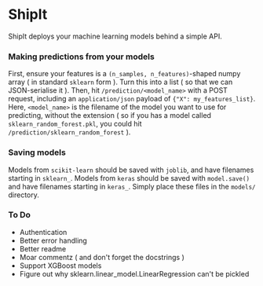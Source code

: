 # ShipIt

ShipIt deploys your machine learning models behind a simple API.

### Making predictions from your models

First, ensure your features is a `(n_samples, n_features)`-shaped numpy array ( in standard `sklearn` form ). Turn this into a list ( so that we can JSON-serialise it ). Then, hit `/prediction/<model_name>` with a POST request, including an `application/json` payload of `{"X": my_features_list}`. Here, `<model_name>` is the filename of the model you want to use for predicting, without the extension ( so if you has a model called `sklearn_random_forest.pkl`, you could hit `/prediction/sklearn_random_forest` ).

### Saving models

Models from `scikit-learn` should be saved with `joblib`, and have filenames starting in `sklearn_`. Models from `keras` should be saved with `model.save()` and have filenames starting in `keras_`. Simply place these files in the `models/` directory.

### To Do

- Authentication
- Better error handling
- Better readme
- Moar commentz ( and don't forget the docstrings )
- Support XGBoost models
- Figure out why sklearn.linear_model.LinearRegression can't be pickled